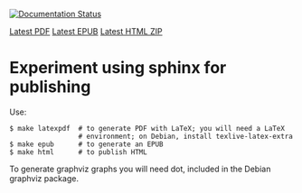 [![Documentation Status](https://readthedocs.org/projects/sphinx-publishing-example/badge/?version=latest)](http://sphinx-publishing-example.readthedocs.org/en/latest/?badge=latest)

[Latest PDF](http://readthedocs.org/projects/sphinx-publishing-example/downloads/pdf/latest/)
[Latest EPUB](http://readthedocs.org/projects/sphinx-publishing-example/downloads/epub/latest/)
[Latest HTML ZIP](http://readthedocs.org/projects/sphinx-publishing-example/downloads/htmlzip/latest/)

Experiment using sphinx for publishing
======================================

Use:

    $ make latexpdf  # to generate PDF with LaTeX; you will need a LaTeX
                     # environment; on Debian, install texlive-latex-extra
    $ make epub      # to generate an EPUB
    $ make html      # to publish HTML

To generate graphviz graphs you will need dot, included in the Debian
graphviz package.
